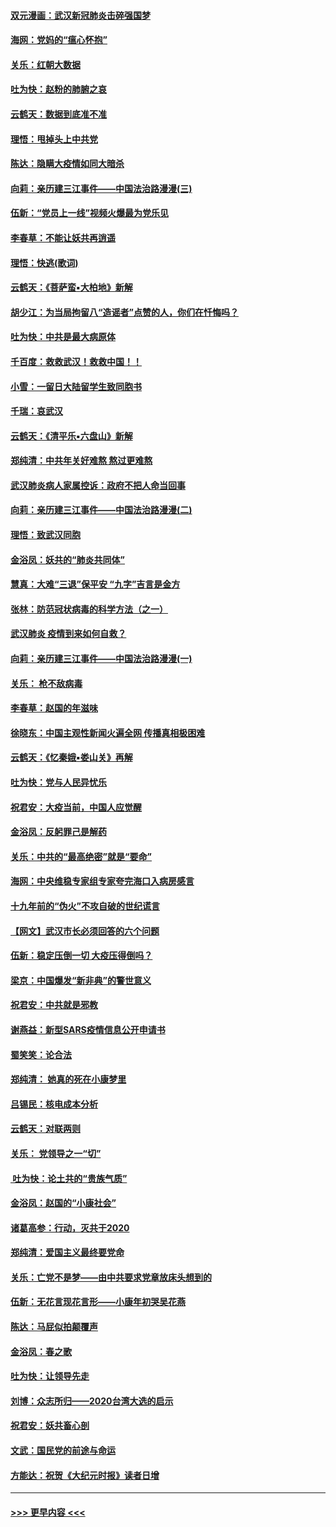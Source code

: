 #### [双元漫画：武汉新冠肺炎击碎强国梦](../pages/nsc993/n11843320.md?t=02051155) 
#### [海网：党妈的“瘟心怀抱”](../pages/nsc993/n11840740.md?t=02051155) 
#### [关乐：红朝大数据](../pages/nsc993/n11840675.md?t=02051155) 
#### [吐为快：赵粉的肺腑之哀](../pages/nsc993/n11840618.md?t=02051155) 
#### [云鹤天：数据到底准不准](../pages/nsc993/n11840325.md?t=02051155) 
#### [理悟：甩掉头上中共党](../pages/nsc993/n11838826.md?t=02051155) 
#### [陈达：隐瞒大疫情如同大暗杀](../pages/nsc993/n11838771.md?t=02051155) 
#### [向莉：亲历建三江事件——中国法治路漫漫(三)](../pages/nsc993/n11831825.md?t=02051155) 
#### [伍新：“党员上一线”视频火爆最为党乐见](../pages/nsc993/n11838200.md?t=02051155) 
#### [李春草：不能让妖共再逍遥](../pages/nsc993/n11838102.md?t=02051155) 
#### [理悟：快逃(歌词)](../pages/nsc993/n11838083.md?t=02051155) 
#### [云鹤天：《菩萨蛮▪大柏地》新解](../pages/nsc993/n11838059.md?t=02051155) 
#### [胡少江：为当局拘留八“造谣者”点赞的人，你们在忏悔吗？](../pages/nsc993/n11836801.md?t=02051155) 
#### [吐为快：中共是最大病原体](../pages/nsc993/n11836748.md?t=02051155) 
#### [千百度：救救武汉！救救中国！！](../pages/nsc993/n11836145.md?t=02051155) 
#### [小雪：一留日大陆留学生致同胞书](../pages/nsc993/n11834624.md?t=02051155) 
#### [千瑞：哀武汉](../pages/nsc993/n11833647.md?t=02051155) 
#### [云鹤天：《清平乐▪六盘山》新解](../pages/nsc993/n11833611.md?t=02051155) 
#### [郑纯清：中共年关好难熬 熬过更难熬](../pages/nsc993/n11833489.md?t=02051155) 
#### [武汉肺炎病人家属控诉：政府不把人命当回事](../pages/nsc993/n11833205.md?t=02051155) 
#### [向莉：亲历建三江事件——中国法治路漫漫(二)](../pages/nsc993/n11829102.md?t=02051155) 
#### [理悟：致武汉同胞](../pages/nsc993/n11831522.md?t=02051155) 
#### [金浴凤：妖共的“肺炎共同体”](../pages/nsc993/n11829448.md?t=02051155) 
#### [慧真：大难“三退”保平安 “九字”吉言是金方](../pages/nsc993/n11829501.md?t=02051155) 
#### [张林：防范冠状病毒的科学方法（之一）](../pages/nsc993/n11828618.md?t=02051155) 
#### [武汉肺炎 疫情到来如何自救？](../pages/nsc993/n11827632.md?t=02051155) 
#### [向莉：亲历建三江事件——中国法治路漫漫(一)](../pages/nsc993/n11827190.md?t=02051155) 
#### [关乐： 枪不敌病毒](../pages/nsc993/n11826746.md?t=02051155) 
#### [李春草：赵国的年滋味](../pages/nsc993/n11826321.md?t=02051155) 
#### [徐晓东：中国主观性新闻火遍全网 传播真相极困难](../pages/nsc993/n11826508.md?t=02051155) 
#### [云鹤天：《忆秦娥▪娄山关》再解](../pages/nsc993/n11824682.md?t=02051155) 
#### [吐为快：党与人民异忧乐](../pages/nsc993/n11824660.md?t=02051155) 
#### [祝君安：大疫当前，中国人应觉醒](../pages/nsc993/n11821946.md?t=02051155) 
#### [金浴凤：反躬罪己是解药](../pages/nsc993/n11820280.md?t=02051155) 
#### [关乐：中共的“最高绝密”就是“要命”](../pages/nsc993/n11816946.md?t=02051155) 
#### [海网：中央维稳专家组专家夸完海口入病房感言](../pages/nsc993/n11815138.md?t=02051155) 
#### [十九年前的“伪火”不攻自破的世纪谎言](../pages/nsc993/n11813238.md?t=02051155) 
#### [【网文】武汉市长必须回答的六个问题](../pages/nsc993/n11813848.md?t=02051155) 
#### [伍新：稳定压倒一切 大疫压得倒吗？](../pages/nsc993/n11812634.md?t=02051155) 
#### [梁京：中国爆发“新非典”的警世意义](../pages/nsc993/n11812554.md?t=02051155) 
#### [祝君安：中共就是邪教](../pages/nsc993/n11812431.md?t=02051155) 
#### [谢燕益：新型SARS疫情信息公开申请书](../pages/nsc993/n11808840.md?t=02051155) 
#### [蜀笑笑：论合法](../pages/nsc993/n11808064.md?t=02051155) 
#### [郑纯清： 她真的死在小康梦里](../pages/nsc993/n11806623.md?t=02051155) 
#### [吕锡民：核电成本分析](../pages/nsc993/n11806284.md?t=02051155) 
#### [云鹤天：对联两则](../pages/nsc993/n11805957.md?t=02051155) 
#### [关乐： 党领导之一“切”](../pages/nsc993/n11804505.md?t=02051155) 
#### [ 吐为快：论土共的“贵族气质”](../pages/nsc993/n11804490.md?t=02051155) 
#### [金浴凤：赵国的“小康社会”](../pages/nsc993/n11804452.md?t=02051155) 
#### [诸葛高参：行动，灭共于2020](../pages/nsc993/n11804120.md?t=02051155) 
#### [郑纯清：爱国主义最终要党命](../pages/nsc993/n11802197.md?t=02051155) 
#### [关乐：亡党不是梦——由中共要求党章放床头想到的](../pages/nsc993/n11802156.md?t=02051155) 
#### [伍新：无花言现花言形——小康年初哭吴花燕](../pages/nsc993/n11800044.md?t=02051155) 
#### [陈达：马屁似拍颠覆声](../pages/nsc993/n11800010.md?t=02051155) 
#### [金浴凤：春之歌](../pages/nsc993/n11797687.md?t=02051155) 
#### [吐为快：让领导先走](../pages/nsc993/n11797512.md?t=02051155) 
#### [刘博：众志所归——2020台湾大选的启示](../pages/nsc993/n11796878.md?t=02051155) 
#### [祝君安：妖共畜心剖](../pages/nsc993/n11794273.md?t=02051155) 
#### [文武：国民党的前途与命运](../pages/nsc993/n11794198.md?t=02051155) 
#### [方能达：祝贺《大纪元时报》读者日增](../pages/nsc993/n11793807.md?t=02051155) 

----
#### [ >>> 更早内容 <<< ](../indexes/nsc993-earlier.md)
